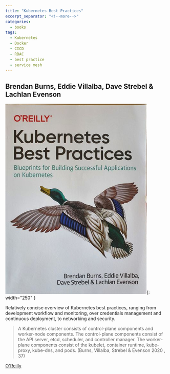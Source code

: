 ```yaml
---
title: "Kubernetes Best Practices"
excerpt_separator: "<!--more-->"
categories:
  - books
tags:
  - Kubernetes
  - Docker
  - CICD
  - RBAC
  - best practice
  - service mesh
---
```



## Brendan Burns, Eddie Villalba, Dave Strebel & Lachlan Evenson

![alt text](/images/book_covers/kubernetes_best_practices.jpg "Title"){: width="250" }

<!--more-->

Relatively concise overview of Kubernetes best practices, ranging from development workflow and monitoring,
over credentials management and continuous deployment, to networking and security.

> A Kubernetes cluster consists of control-plane components and worker-node components.
> The control-plane components consist of the API server, etcd, scheduler, and controller manager.
> The worker-plane components consist of the kubelet, container runtime, kube-proxy, kube-dns, and pods.
> (Burns, Villalba, Strebel & Evenson 2020 , 37)



[O'Reilly](https://www.oreilly.com/library/view/kubernetes-best-practices/9781492056461/)

